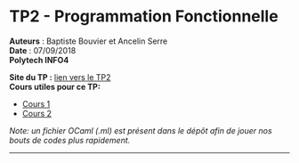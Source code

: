 # TP2 - Programmation Fonctionnelle
**Auteurs** : Baptiste Bouvier et Ancelin Serre \
**Date** : 07/09/2018 \
**Polytech INFO4**

**Site du TP :** [lien vers le TP2](http://www-verimag.imag.fr/~wack/APF/Poly-TP-18-19.pdf) \
**Cours utiles pour ce TP:**
- [Cours 1](http://www-verimag.imag.fr/~wack/APF/Cours01.pdf)
- [Cours 2](http://www-verimag.imag.fr/~wack/APF/Cours02.pdf)
  
*Note: un fichier OCaml (.ml) est présent dans le dépôt afin de jouer nos bouts de codes plus rapidement.*

-----
